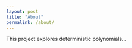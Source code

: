 ```yaml
---
layout: post
title: "About"
permalink: /about/
---
```


This project explores deterministic polynomials...
